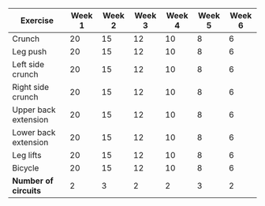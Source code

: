 | Exercise | Week 1 | Week 2 | Week 3 | Week 4 | Week 5 | Week 6 |
| ---- | ---- | ---- | ---- | ---- | ---- | ----- |
| Crunch | 20 | 15 | 12 | 10 | 8 | 6 |
| Leg push | 20 | 15 | 12 | 10 | 8 | 6 |
| Left side crunch | 20 | 15 | 12 | 10 | 8 | 6 |
| Right side crunch | 20 | 15 | 12 | 10 | 8 | 6 |
| Upper back extension | 20 | 15 | 12 | 10 | 8 | 6 |
| Lower back extension | 20 | 15 | 12 | 10 | 8 | 6 |
| Leg lifts | 20 | 15 | 12 | 10 | 8 | 6 |
| Bicycle | 20 | 15 | 12 | 10 | 8 | 6 |
| **Number of circuits** | 2 | 3 | 2 | 2 | 3 | 2 |

